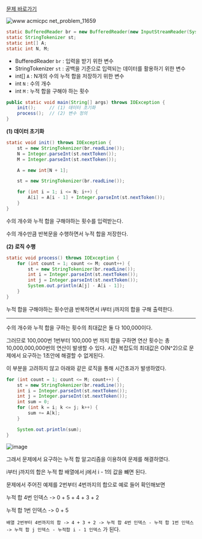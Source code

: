[문제 바로가기](https://www.acmicpc.net/problem/11659)

![www acmicpc net_problem_11659](https://user-images.githubusercontent.com/78605779/181022996-6fd77863-8b80-4916-b7f9-e7b30070e2e0.png)

```java
static BufferedReader br = new BufferedReader(new InputStreamReader(System.in));
static StringTokenizer st;
static int[] A;
static int N, M;
```

- BufferedReader `br` : 입력을 받기 위한 변수
- StringTokenizer `st` : 공백을 기준으로 입력되는 데이터를 활용하기 위한 변수
- int[] `A` : N개의 수의 누적 합을 저장하기 위한 변수
- int `N` : 수의 개수
- int `M` : 누적 합을 구해야 하는 횟수

```java
public static void main(String[] args) throws IOException {
    init();     // (1) 데이터 초기화
    process();  // (2) 변수 정의
}
```

**(1) 데이터 초기화**

```java
static void init() throws IOException {
    st = new StringTokenizer(br.readLine());
    N = Integer.parseInt(st.nextToken());
    M = Integer.parseInt(st.nextToken());

    A = new int[N + 1];

    st = new StringTokenizer(br.readLine());

    for (int i = 1; i <= N; i++) {
        A[i] = A[i - 1] + Integer.parseInt(st.nextToken());
    }
}
```

수의 개수와 누적 합을 구해야하는 횟수를 입력받는다.

수의 개수만큼 반복문을 수행하면서 누적 합을 저장한다.

**(2) 로직 수행**

```java
static void process() throws IOException {
    for (int count = 1; count <= M; count++) {
        st = new StringTokenizer(br.readLine());
        int i = Integer.parseInt(st.nextToken());
        int j = Integer.parseInt(st.nextToken());
        System.out.println(A[j] - A[i - 1]);
    }
}
```

누적 합을 구해야하는 횟수만큼 반복하면서 i부터 j까지의 합을 구해 출력한다.

<hr>

수의 개수와 누적 합을 구하는 횟수의 최대값은 둘 다 100,000이다.

그러므로 100,000번 1번부터 100,000 번 까지 합을 구하면 연산 횟수는 총 10,000,000,000번의 연산이 발생할 수 있다. 시간 복잡도의 최대값은 O(N^2)으로 문제에서 요구하는 1초안에 해결할 수 없게된다.

이 부분을 고려하지 않고 아래와 같은 로직을 통해 시간초과가 발생하였다.

```java
for (int count = 1; count <= M; count++) {
    st = new StringTokenizer(br.readLine());
    int i = Integer.parseInt(st.nextToken());
    int j = Integer.parseInt(st.nextToken());
    int sum = 0;
    for (int k = i; k <= j; k++) {
        sum += A[k];
    }

    System.out.println(sum);
}
```

![image](https://user-images.githubusercontent.com/78605779/181027756-42b30ec1-b6bb-4d2c-b1e9-2747c5e41f3c.png)

그래서 문제에서 요구하는 누적 합 알고리즘을 이용하여 문제를 해결하였다.

i부터 j까지의 합은 누적 합 배열에서 j에서 i - 1의 값을 뺴면 된다.

문제에서 주어진 예제를 2번부터 4번까지의 합으로 예로 들어 확인해보면

누적 합 4번 인덱스 -> 0 + 5 + 4 + 3 + 2

누적 합 1번 인덱스 -> 0 + 5

`배열 2번부터 4번까지의 합 -> 4 + 3 + 2 -> 누적 합 4번 인덱스 - 누적 합 1번 인덱스 -> 누적 합 j 인덱스 - 누적합 i - 1 인덱스` 가 된다.
